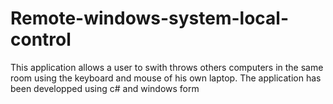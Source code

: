# Remote-windows-system-local-control
This application allows a user to swith throws others computers in the same room using the keyboard and mouse of his own laptop.  The application has been developped using c# and windows form
